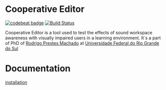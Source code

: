 # Cooperative Editor

[![codebeat badge](https://codebeat.co/badges/45f0a90a-01c2-4f1d-aa04-ba0a1bfc8ed4)](https://codebeat.co/projects/github-com-rodrigoprestesmachado-cooperative-editor-master) [![Build Status](https://travis-ci.org/rodrigoprestesmachado/cooperative-editor.svg?branch=master)](https://travis-ci.org/rodrigoprestesmachado/cooperative-editor)

Cooperative Editor is a tool used to test the effects of sound workspace awareness with visually impaired users in a learning environment. It`s a part of PhD of [Rodrigo Prestes Machado](https://www.mendeley.com/profiles/rodrigo-prestes-machado/) at [Universidade Federal do Rio Grande do Sul](http://ufrgs.br)

# Documentation
[installation](https://github.com/rodrigoprestesmachado/cooperative-editor/wiki)